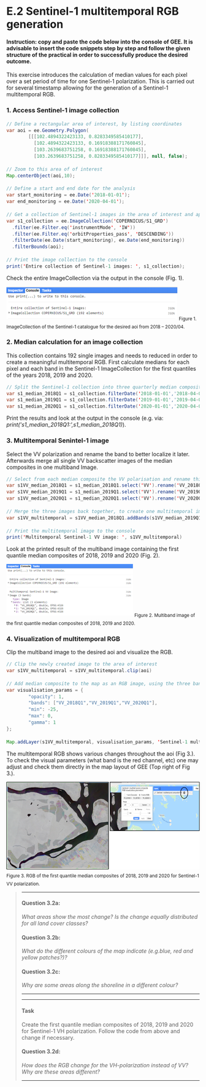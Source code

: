 # E.2 Sentinel-1 multitemporal RGB generation
#### Instruction: copy and paste the code below into the console of GEE. It is advisable to insert the code snippets step by step and follow the given structure of the practical in order to successfully produce the desired outcome.

This exercise introduces the calculation of median values for each pixel over a set period of time for one Sentinel-1 polarization. This is carried out for several timestamp allowing for the generation of a Sentinel-1 multitemporal RGB. 

### 1. Access Sentinel-1 image collection

```java
// Define a rectangular area of interest, by listing coordinates
var aoi = ee.Geometry.Polygon(
        [[[102.4894322423133, 0.8283349585410177],
          [102.4894322423133, 0.16918388171760845],
          [103.2639683751258, 0.16918388171760845],
          [103.2639683751258, 0.8283349585410177]]], null, false);

// Zoom to this area of of interest
Map.centerObject(aoi,10);

// Define a start and end date for the analysis
var start_monitoring = ee.Date('2018-01-01');
var end_monitoring = ee.Date('2020-04-01');

// Get a collection of Sentinel-1 images in the area of interest and apply some filters
var s1_collection = ee.ImageCollection('COPERNICUS/S1_GRD')
  .filter(ee.Filter.eq('instrumentMode', 'IW'))
  .filter(ee.Filter.eq('orbitProperties_pass', 'DESCENDING'))
  .filterDate(ee.Date(start_monitoring), ee.Date(end_monitoring))
  .filterBounds(aoi);

// Print the image collection to the console
print('Entire collection of Sentinel-1 images: ', s1_collection);
```
Check the entire ImageCollection via the output in the console (Fig. 1). 

![fig](/figures/figure_08.png)
<sub>Figure 1. ImageCollection of the Sentinel-1 catalogue for the desired aoi from 2018 – 2020/04. </sub>

### 2. Median calculation for an image collection
This collection contains 192 single images and needs to reduced in order to create a meaningful multitemporal RGB. 
First calculate medians for each pixel and each band in the Sentinel-1 ImageCollection for the first quantiles of the years 2018, 2019 and 2020.

```java
// Split the Sentinel-1 collection into three quarterly median composites, to allow creating a multitemporal RGB composite
var s1_median_2018Q1 = s1_collection.filterDate('2018-01-01','2018-04-01').median();
var s1_median_2019Q1 = s1_collection.filterDate('2019-01-01','2019-04-01').median();
var s1_median_2020Q1 = s1_collection.filterDate('2020-01-01','2020-04-01').median();
```
Print the results and look at the output in the console (e.g. via: _print('s1_median_2018Q1:',s1_median_2018Q1)_). 

### 3. Multitemporal Senintel-1 image
Select the VV polarization and rename the band to better localize it later. Afterwards merge all single VV backscatter images of the median composites in one multiband Image.

```java
// Select from each median composite the VV polarisation and rename this corresponding to the time period
var s1VV_median_2018Q1 = s1_median_2018Q1.select('VV').rename('VV_2018Q1')
var s1VV_median_2019Q1 = s1_median_2019Q1.select('VV').rename('VV_2019Q1')
var s1VV_median_2020Q1 = s1_median_2020Q1.select('VV').rename('VV_2020Q1')

// Merge the three images back together, to create one multitemporal image with three bands
var s1VV_multitemporal = s1VV_median_2018Q1.addBands(s1VV_median_2019Q1.addBands(s1VV_median_2020Q1));

// Print the multitemporal image to the console
print('Multitemporal Sentinel-1 VV image: ', s1VV_multitemporal)
```
Look at the printed result of the multiband image containing the first quantile median composites of 2018, 2019 and 2020 (Fig. 2).

![fig](/figures/figure_09.png)
<sub>Figure 2. Multiband image of the first quantile median composites of 2018, 2019 and 2020. </sub>

### 4. Visualization of multitemporal RGB

Clip the multiband image to the desired aoi and visualize the RGB.

```java
// Clip the newly created image to the area of interest
var s1VV_multitemporal = s1VV_multitemporal.clip(aoi)

// Add median composite to the map as an RGB image, using the three bands VV, VH and VV/VH
var visualisation_params = {
        "opacity": 1,
        "bands": ["VV_2018Q1","VV_2019Q1","VV_2020Q1"],
        "min": -25,
        "max": 0,
        "gamma": 1
};

Map.addLayer(s1VV_multitemporal, visualisation_params, 'Sentinel-1 multitemporal composite RGB', true)
```

The multitemporal RGB shows various changes throughout the aoi (Fig 3.). 
To check the visual parameters (what band is the red channel, etc) one may adjust and check them directly in the map layout of GEE (Top right of Fig 3.).

![fig](/figures/figure_10.png)
<sub>Figure 3. RGB of the first quantile median composites of 2018, 2019 and 2020 for Sentinel-1 VV polarization. </sub>

> ___
>#### Question 3.2a: 
> *What areas show the most change? Is the change equally distributed for all land cover classes?*
>
>#### Question 3.2b: 
> *What do the different colours of the map indicate (e.g.blue, red and yellow patches?)?* 
>
>#### Question 3.2c:
> *Why are some areas along the shoreline in a different colour?*
> ___
> ___
> #### Task
> Create the first quantile median composites of 2018, 2019 and 2020 for Sentinel-1 VH polarization. Follow the code from above and change if necessary.
>
> #### Question 3.2d: 
> *How does the RGB change for the VH-polarization instead of VV? Why are these areas different?*
> ___
